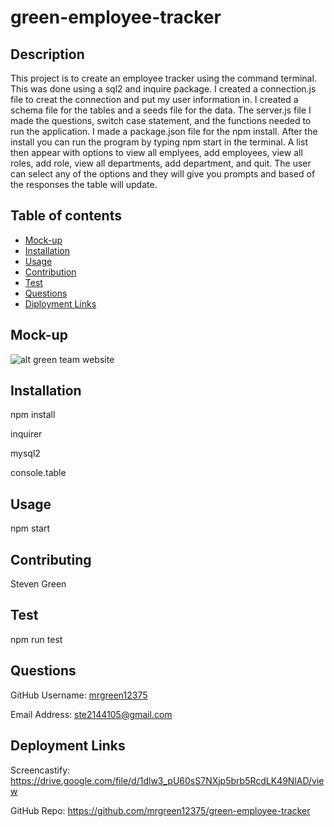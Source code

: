 # green-employee-tracker

## Description
This project is to create an employee tracker using the command terminal. This was done using a sql2 and inquire package. I created a connection.js file to creat the connection and put my user information in. I created a schema file for the tables and a seeds file for the data. The server.js file I made the questions, switch case statement, and the functions needed to run the application. I made a package.json file for the npm install. After the install you can run the program by typing npm start in the terminal. A list then appear with options to view all emplyees, add employees, view all roles, add role, view all departments, add department, and quit. The user can select any of the options and they will give you prompts and based of the responses the table will update. 
## Table of contents
- [Mock-up](#Mock-up)
- [Installation](#Installation)
- [Usage](#Usage)
- [Contribution](#Contributing)
- [Test](#Test)
- [Questions](#Questions)
- [Diployment Links](#Questions)
## Mock-up
![alt green team website](./src/green-team-mockup.png)
## Installation
npm install

inquirer

mysql2

console.table
## Usage
npm start
## Contributing
Steven Green
## Test
npm run test
## Questions
GitHub Username: [mrgreen12375](https://github.com/mrgreen12375)

Email Address: [ste2144105@gmail.com](ste2144105@gmail.com)
## Deployment Links
Screencastify: https://drive.google.com/file/d/1dlw3_pU60sS7NXjp5brb5RcdLK49NlAD/view

GitHub Repo: https://github.com/mrgreen12375/green-employee-tracker